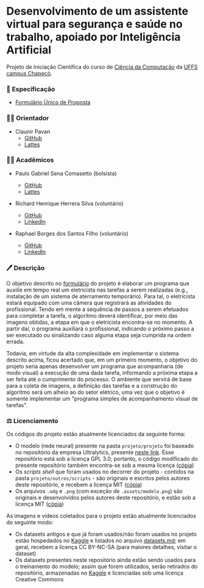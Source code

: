 # Desenvolvimento de um assistente virtual para segurança e saúde no trabalho, apoiado por Inteligência Artificial

Projeto de Iniciação Científica do curso de [Ciência da Computação](http://cc.uffs.edu.br/)
da [UFFS campus Chapecó](https://www.uffs.edu.br/campi/chapeco).

### :scroll: Especificação

- [Formulário Único de Proposta][form]

### :man_teacher: Orientador

- Claunir Pavan
  - [GitHub](https://github.com/cleopavan)
  - [Lattes](http://lattes.cnpq.br/7362574930328474)

### :man_student: Acadêmicos

- Paulo Gabriel Sena Comasetto (bolsista)
  - [GitHub](https://github.com/paulogsc)
  - [Lattes](http://lattes.cnpq.br/1331812120349303)

- Richard Henrique Herrera Silva (voluntário)
  - [GitHub](https://github.com/henriqueherrera)
  - [LinkedIn](http://linkedin.com/in/richard-herrera-b096a8187)

- Raphael Borges dos Santos Filho (voluntário)
  - [GitHub](http://github.com/oraphaborges)
  - [LinkedIn](https://br.linkedin.com/in/raphael-borges-63a04591)

### :pen: Descrição

O objetivo descrito no [formulário][form] do projeto é elaborar um programa que auxilie em tempo real um eletricista nas tarefas a serem realizadas (e.g., instalação de um sistema de aterramento temporário).
Para tal, o eletricista estará equipado com uma câmera que registrará as atividades do profissional. Tendo em mente a sequência de passos a serem efetuados para completar a tarefa, o algoritmo deverá identificar, por meio das imagens obtidas, a etapa em que o eletricista encontra-se no momento. A partir daí, o programa auxiliará o profissional, indicando o próximo passo a ser executado ou sinalizando caso alguma etapa seja cumprida na ordem errada.

Todavia, em virtude da alta complexidade em implementar o sistema descrito acima, ficou acertado que, em um primeiro momento, o objetivo do projeto seria apenas desenvolver um programa que acompanharia (de modo visual) a execução de uma dada tarefa, informando a próxima etapa a ser feita até o cumprimento do processo. O ambiente que servirá de base para a coleta de imagens, a definição das tarefas e a construção do algoritmo será um alheio ao do setor elétrico, uma vez que o objetivo é somente implementar um "programa simples de acompanhamento visual de tarefas".

### :balance_scale: Licenciamento

Os códigos do projeto estão atualmente licenciados da seguinte forma:

- O modelo (rede neural) presente na pasta `projeto/projeto` foi baseado no repositório da empresa Ultralytics, presente [neste link](https://www.github.com/ultralytics/yolov3). Esse repositório está sob a licença GPL 3.0; portanto, o código modificado do presente repositório também encontra-se sob a mesma licença ([cópia][gpl])
- Os _scripts shell_ que foram usados no decorrer do projeto - contidos na pasta `projeto/outros/scripts` - são originais e escritos pelos autores deste repositório, e recebem a licença MIT ([cópia][mit])
- Os arquivos `.odg` e `.png` (com exceção de `.assets/modelo.png`) são originais e desenvolvidos pelos autores deste repositório, e estão sob a licença MIT ([cópia][mit])

As imagens e vídeos coletados para o projeto estão atualmente licenciados do seguinte modo:

- Os datasets antigos e que já foram usados/não foram usados no projeto estão hospedados no [Kaggle][kaggle] e listados no arquivo [datasets.md](projeto/outros/markdowns/datasets.md); em geral, recebem a licença CC BY-NC-SA (para maiores detalhes, visitar o dataset)
- Os datasets presentes neste repositório ainda estão sendo usados para o treinamento do modelo; assim que forem utilizados, serão retirados do repositório, armazenadas no [Kaggle][kaggle] e licenciadas sob uma licença Creative Commons


[form]: documentos/Formulario%20Unico%20de%20Proposta.pdf
[kaggle]: https://www.kaggle.com

[gpl]: GPL.txt
[mit]: MIT.txt
